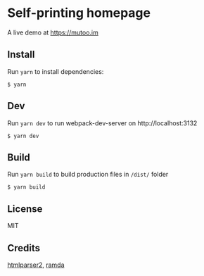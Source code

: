 # Self-printing homepage

A live demo at https://mutoo.im

## Install

Run `yarn` to install dependencies:
```
$ yarn
```

## Dev

Run `yarn dev` to run webpack-dev-server on http://localhost:3132
```
$ yarn dev
```

## Build

Run `yarn build` to build production files in `/dist/` folder
```
$ yarn build
```

## License

MIT

## Credits

[htmlparser2](https://github.com/fb55/htmlparser2),
[ramda](https://github.com/ramda/ramda)
